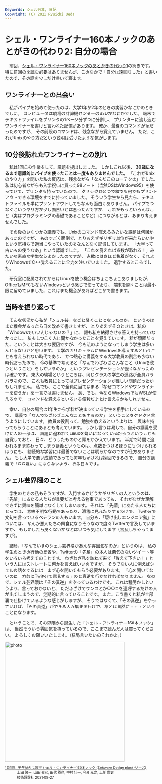 ```yaml
---
Keywords: シェル芸本, 日記
Copyright: (C) 2021 Ryuichi Ueda
---
```


# シェル・ワンライナー160本ノックのあとがきの代わり2: 自分の場合

　前回、[シェル・ワンライナー160本ノックのあとがきの代わり1](/?post=20210928_shellgei160)の続きです。
特に前回のを読む必要はありませんが、このなかで「自分は遠回りした」と書いたので、その話を少しだけ書いて寝ます。

## ワンライナーとの出会い

　私がパイプを始めて使ったのは、大学1年か2年のときの実習かなにかのときでした。
コンピュータは駒場の計算機センターのBSDかなにかでした。
端末でテキストファイルをプリンタの1ページ分ずつに分割し、
プリンターに流し込むワンライナーを書けと言われた記憶があります。
確か、最後のコマンドが`lp`だったのですが、
その前段のコマンドは、残念ながら覚えていません。
ただ、これがUnixのやり方だという説明は受けたような気がします。

## 10分後訪れたワンライナーとの別れ

　私は1回この作業をして、課題を提出しました。
しかしこれ以後、 **30歳になるまで意識的にパイプを使ったことは一度もありませんでした。**
「これがUnixのやり方」を聞いた私の反応は、残念ながら「なんだこのローテクは」でした。
私は初心者ながらも入学祝いに買った98ノート（当然OSはWindows95）を使っていて、プリンタも持っていたので、
クリックひとつで絵でも何でもプリントアウトできる環境をすでに持っていました。
そういう学生から見たら、テキストファイルを単にプリントアウトしてもなんも面白くありません。
パイプでつなぐというやり方が少し面白いとは思ったんですが、
これがもっといろんなこと（実はプログラミングの基礎であることなど）につながるとは、あまり考えませんでした。


　その後のいくつかの講義でも、Unixのコマンド覚えろみたいな課題は何回かあったのですが、
ものすごく面倒で、とりあえずギリギリ単位が来たらいいやという気持ちで適当にやっていたのをなんとなく記憶しています。
「大学って古いもの使うなあ」という認識でした。
「これを覚えれば点数が取れる！」みたいな素直な学生ならよかったのですが、
点数にはさほど執着がなく、それよりWindowsでC++覚えることに全力を注いでいました。
退学するところでした。


　研究室に配属されてからはLinuxを使う機会はちょこちょこありましたが、OfficeもMFCもないWindowsという感じで使っており、
端末を開くことは最小限に留めていました。これはまた機会があればどこかで書きます。


## 当時を振り返って

　そんな状況から私が「シェル芸」などと騒ぐことになったのか、
というのはまた機会があったら日を改めて書きますが、
とりあえずそのときは、私の「Windowsでいいんじゃないの？」に、
誰も私を納得させる答えを持っていなかったし、
私もしつこく人に聞かなかったことを覚えています。
私が頑固だった、ということは大きな要因ですが、
今も私のようになってしまう学生は多いんじゃないかと思います。
大学のカリキュラムにWindowsを導入するということも考えられない時代であり、
かつ熱心に講義をする大学教員の割合も少ない時代だったので、
今の基準で考えると「なんでわざわざこんなこと（Unixを使うということ）をしているのか」
というプレゼンテーションが強くなかったのは確かです。
東大の駒場というところは、同じクラスの学生の進路が全員バラバラなので、
これも教員にとってはプレゼンテーションが難しい問題だったかもしれません。
私でも、ここで全員に当てはまる「なぜコマンドやワンライナーを使うか」を一言では書けません。
あ、でも、今ならWindowsでもWSLが使えるので、
コマンドを覚えるといろいろ便利だよとは言えるかもしれません。


　幸い、自分の場合は1年生から学科が決まっている学生を相手にしているので、
講義で「なんでわざわざこんなことをするのか」
ということをクドクド言うようにしています。
教員の役割って、勉強を教えるというよりは、
興味を持ってもらうことにあるとも考えています。
しかし言うは易しで、自分の講義を受けた人の一部は、
課題に追われてLinuxを嫌いになっているだろうということも自覚しており、
日々、どうしたものかと頭をかかえています。
半期で時間に追われるまま終わってしまう講義というものは、点数をつけるほうにもつけられるほうにも、
継続的な学習には最善でないことは明らかなのですが仕方ありません。
もし大学で悪い成績であっても何年もかければ挽回できるので、
自分の講義で「○○嫌い」にならないよう、祈る日々です。


## シェル芸界隈のこと


　学生のときの私もそうですが、入門するかどうかギリギリの人というのは、
「先輩」にあたる人たちが重要だと考える物事であっても、
それがなぜか理解できずに興味を簡単になくしてしまいます。
それは、「先輩」にあたる人たちにとっては、
意味不明な行動であったり、滑稽に見えたりするわけで、
Twitterで文句を言っているベテランの人もいます。
自分も、「駆け出しエンジニア勢」については、
なんか悪人たちの餌食になりそうなので度々Twitterで言及していますが、
もしかしたら良くないかなとはいつも気にしてます（言及しちゃってますが）。

　結局、「なんでいまのシェル芸界隈があんな雰囲気なのか」というのは、
私の学生のときの行動の反省や、Twitterの「先輩」の本人は悪気のないツイート等をいろいろ考えてのことです。
わざわざ私を訪ねて来て「教えて下さい！」という人にはストレートに何かを言えばいいのですが、
そうでない人に例えばシェルの話をするには、まず心を開いてもらう必要があります。
「心を開いてないのに一方的にTwitterで意見する」のと真逆を行かなければなりません。
なので、シェル芸界隈は「その真逆」をやっているわけです。
これは種明かしというより、言っておかないと、
ただふざけてウンコとか○○コを連呼するだけの人が出てしまうので、定期的に言っていることです。
また、こう書くと私が全部裏で仕掛けているような感じがしますが、
そうではなくて、「その真逆」をやっていけば、「その真逆」ができる人が集まるわけで、あとは自然に・・・ということになります。


　ということで、その界隈から誕生した「シェル・ワンライナー160本ノック」は、
当然そういう雰囲気を持っているので、ここまで読んだ人は買ってください。
よろしくお願いいたします。（結局言いたいのそれかよ。）

<div class="card">
  <div class="row no-gutters">
    <div class="col-md-2">
      <a class="item url" href="https://www.amazon.co.jp/dp/4297122677?tag=ryuichiueda-22&linkCode=ogi&th=1&psc=1"><img src="https://m.media-amazon.com/images/I/51F6w9FoosL._SL500_.jpg" width="395" alt="photo"></a>
    </div>
    <div class="col-md-10">
      <div class="card-body">
        <dl class="fn" style="font-size:80%">
          <dt><a href="https://www.amazon.co.jp/dp/4297122677?tag=ryuichiueda-22&linkCode=ogi&th=1&psc=1">1日1問、半年以内に習得 シェル・ワンライナー160本ノック (Software Design plusシリーズ)</a></dt>
          <dd>上田 隆一, 山田 泰宏, 田代 勝也, 中村 壮一, 今泉 光之, 上杉 尚史</dd>
          <dd>技術評論社 2021-09-27</dd>
        </dl>
      </div>
    </div>
  </div>
</div>



